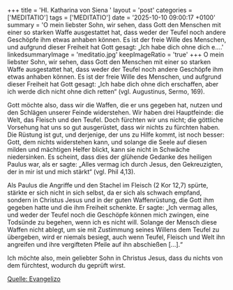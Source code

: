 +++
title = 'Hl. Katharina von Siena  '
layout = 'post'
categories = ['MEDITATIO']
tags = ['MEDITATIO']
date = '2025-10-10 09:00:17 +0100'
summary = 'O mein liebster Sohn, wir sehen, dass Gott den Menschen mit einer so starken Waffe ausgestattet hat, dass weder der Teufel noch andere Geschöpfe ihm etwas anhaben können. Es ist der freie Wille des Menschen, und aufgrund dieser Freiheit hat Gott gesagt: „Ich habe dich ohne dich e....'
linkedsummaryImage = 'meditatio.jpg'
keepImageRatio = 'true'
+++
O mein liebster Sohn, wir sehen, dass Gott den Menschen mit einer so starken Waffe ausgestattet hat, dass weder der Teufel noch andere Geschöpfe ihm etwas anhaben können. Es ist der freie Wille des Menschen, und aufgrund dieser Freiheit hat Gott gesagt: „Ich habe dich ohne dich erschaffen, aber ich werde dich nicht ohne dich retten“ (vgl.<!--more--> Augustinus, Sermo, 169).
 
Gott möchte also, dass wir die Waffen, die er uns gegeben hat, nutzen und den Schlägen unserer Feinde widerstehen. Wir haben drei Hauptfeinde: die Welt, das Fleisch und den Teufel. Doch fürchten wir uns nicht; die göttliche Vorsehung hat uns so gut ausgerüstet, dass wir nichts zu fürchten haben. Die Rüstung ist gut, und derjenige, der uns zu Hilfe kommt, ist noch besser: Gott, dem nichts widerstehen kann, und solange die Seele auf diesen milden und mächtigen Helfer blickt, kann sie nicht in Schwäche niedersinken. Es scheint, dass dies der glühende Gedanke des heiligen Paulus war, als er sagte: „Alles vermag ich durch Jesus, den Gekreuzigten, der in mir ist und mich stärkt“ (vgl. Phil 4,13).
 
Als Paulus die Angriffe und den Stachel im Fleisch (2 Kor 12,7) spürte, stärkte er sich nicht in sich selbst, da er sich als schwach empfand, sondern in Christus Jesus und in der guten Waffenrüstung, die Gott ihm gegeben hatte und die ihm Freiheit schenkte. Er sagte: „Ich vermag alles, und weder der Teufel noch die Geschöpfe können mich zwingen, eine Todsünde zu begehen, wenn ich es nicht will. Solange der Mensch diese Waffen nicht ablegt, um sie mit Zustimmung seines Willens dem Teufel zu übergeben, wird er niemals besiegt, auch wenn Teufel, Fleisch und Welt ihn angreifen und ihre vergifteten Pfeile auf ihn abschießen […].“
 
Ich möchte also, mein geliebter Sohn in Christus Jesus, dass du nichts von dem fürchtest, wodurch du geprüft wirst.  


[Quelle: Evangelizo](https://evangeliumtagfuertag.org/DE/gospel)
